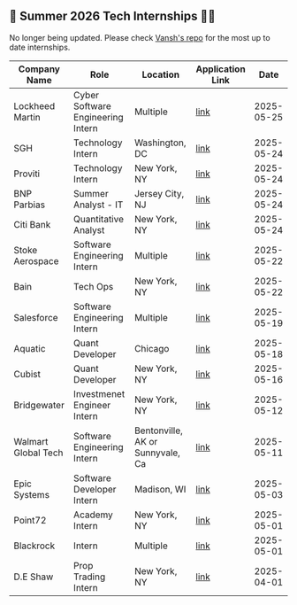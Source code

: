 ## 🚀 Summer 2026 Tech Internships 🧑‍💻

No longer being updated. Please check [Vansh's repo](https://www.lockheedmartinjobs.com/job/herndon/cyber-software-engineering-intern-summer-2026/694/81556994800) for the most up to date internships.

| ﻿Company Name | Role | Location | Application Link | Date |
| --- | --- | --- | --- | --- |
| Lockheed Martin | Cyber Software Engineering Intern | Multiple | [link](https://www.lockheedmartinjobs.com/job/herndon/cyber-software-engineering-intern-summer-2026/694/81556994800) | 2025-05-25 |
| SGH | Technology Intern | Washington, DC | [link](https://www.sgh.com/careers/job-openings/view-job/?gh_jid=7835075002) | 2025-05-24 |
| Proviti | Technology Intern | New York, NY | [link](https://roberthalf.wd1.myworkdayjobs.com/ProtivitiNA/job/NEW-YORK-CITY/New-York-City-Digital-Intern---2026_JR-254945?source=LinkedIn) | 2025-05-24 |
| BNP Parbias | Summer Analyst - IT  | Jersey City, NJ | [link](https://group.bnpparibas/en/careers/job-offer/2026-summer-analyst-internship-technology?src=LinkedIn) | 2025-05-24 |
| Citi Bank | Quantitative Analyst | New York, NY | [link](https://citi.wd5.myworkdayjobs.com/2/job/New-York-New-York-United-States/Markets---Quantitative-Analysis--Summer-Analyst---New-York-City---US--2026_25834002/apply?utm_campaign=nam_experienced&utm_medium=job_posting&utm_content=social_media&utm_source=linkedin.com&utm_term=393702677&source=APPLICANT_SOURCE-3-354&ss=paid) | 2025-05-24 |
| Stoke Aerospace | Software Engineering Intern | Multiple | [link](https://www.stokespace.com/careers/current-openings/?gh_jid=5500675004) | 2025-05-22 |
| Bain | Tech Ops | New York, NY | [link](https://baincapital.wd1.myworkdayjobs.com/External_Public/job/Boston/XMLNAME-2026-Analyst--Tech-Opps_REQ_107847) | 2025-05-22 |
| Salesforce | Software Engineering Intern | Multiple | [link](https://careers.salesforce.com/en/jobs/jr293195/summer-2026-intern-software-engineer/) | 2025-05-19 |
| Aquatic | Quant Developer | Chicago | [link](https://job-boards.greenhouse.io/aquaticcapitalmanagement/jobs/7990895002) | 2025-05-18 |
| Cubist | Quant Developer | New York, NY | [link](https://job-boards.greenhouse.io/point72/jobs/7297613002?gh_jid=7297613002&jobCode=CSS-0012293&location=null) | 2025-05-16 |
| Bridgewater | Investmenet Engineer Intern | New York, NY | [link](https://job-boards.greenhouse.io/bridgewater89/jobs/7950099002) | 2025-05-12 |
| Walmart Global Tech | Software Engineering Intern | Bentonville, AK or Sunnyvale, Ca | [link](https://wustl.joinhandshake.com/jobs/9790886) | 2025-05-11 |
| Epic Systems | Software Developer Intern | Madison, WI | [link](https://epic.avature.net/Careers/FolderDetail/Verona-Wisconsin-United-States-Software-Developer-Intern-Summer-2026/27259) | 2025-05-03 |
| Point72 | Academy Intern | New York, NY | [link](https://job-boards.greenhouse.io/point72/jobs/7781489002?gh_jid=7781489002&gh_src=384ec4432us) | 2025-05-01 |
| Blackrock | Intern | Multiple | [link](https://careers.blackrock.com/job/new-york/2026-summer-internship-program-amers/45831/78311026912) | 2025-05-01 |
| D.E Shaw | Prop Trading Intern | New York, NY | [link](https://www.deshaw.com/careers/proprietary-trading-intern-new-york-summer-2026-5379) | 2025-04-01 |
